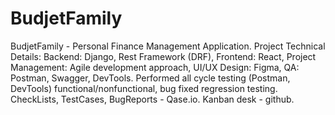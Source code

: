 # BudjetFamily

BudjetFamily - Personal Finance Management Application. 
Project Technical Details: Backend: Django, Rest Framework (DRF), Frontend: React, Project Management: Agile development approach, UI/UX Design: Figma, QA: Postman, Swagger, DevTools. 
Performed all cycle testing (Postman, DevTools) functional/nonfunctional, bug fixed regression testing. CheckLists, TestCases, BugReports - Qase.io. Kanban desk - github.
